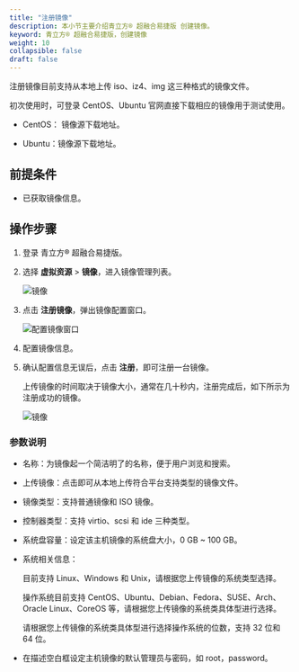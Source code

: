 ```yaml
---
title: "注册镜像"
description: 本小节主要介绍青立方® 超融合易捷版 创建镜像。 
keyword: 青立方® 超融合易捷版，创建镜像
weight: 10
collapsible: false
draft: false
---
```


注册镜像目前支持从本地上传 iso、iz4、img 这三种格式的镜像文件。

初次使用时，可登录 CentOS、Ubuntu 官网直接下载相应的镜像用于测试使用。

- CentOS： 镜像源下载地址。

- Ubuntu：镜像源下载地址。

## 前提条件

- 已获取镜像信息。

## 操作步骤

1. 登录 青立方® 超融合易捷版。
2. 选择 **虚拟资源** > **镜像**，进入镜像管理列表。

   ![镜像](../../../_images/image_list.png)

3. 点击 **注册镜像**，弹出镜像配置窗口。
   
   ![配置镜像窗口](../../../_images/config_image.png)

4. 配置镜像信息。

5. 确认配置信息无误后，点击 **注册**，即可注册一台镜像。
   
   上传镜像的时间取决于镜像大小，通常在几十秒内，注册完成后，如下所示为注册成功的镜像。

   ![镜像](../../../_images/config_image2.png)

### 参数说明

- 名称：为镜像起一个简洁明了的名称，便于用户浏览和搜索。

- 上传镜像：点击即可从本地上传符合平台支持类型的镜像文件。

- 镜像类型：支持普通镜像和 ISO 镜像。

- 控制器类型：支持 virtio、scsi 和 ide 三种类型。

- 系统盘容量：设定该主机镜像的系统盘大小，0 GB ~ 100 GB。

- 系统相关信息：

  目前支持 Linux、Windows 和 Unix，请根据您上传镜像的系统类型选择。

  操作系统目前支持 CentOS、Ubuntu、Debian、Fedora、SUSE、Arch、Oracle Linux、CoreOS 等，请根据您上传镜像的系统类具体型进行选择。

  请根据您上传镜像的系统类具体型进行选择操作系统的位数，支持 32 位和 64 位。

- 在描述空白框设定主机镜像的默认管理员与密码，如 root，password。

